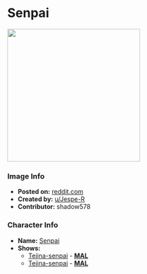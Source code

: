 # Senpai

<img src="https://raw.githubusercontent.com/shadow578/Project-Padoru/master/Padoru/U_Jespe-R/tejina-senpai-senpai-jesper.png" height="300">

### Image Info
* **Posted on:**     [reddit.com](https://www.reddit.com/r/Padoru/comments/erd238/daily_padoru_20_senpai_tejinasenpai/)
* **Created by:**    [u/Jespe-R](https://github.com/shadow578/Project-Padoru/blob/master/table-of-contents/creators/uJespeR.md)
* **Contributor:**   shadow578

### Character Info
* **Name:**   [Senpai](https://myanimelist.net/character/142261)
* **Shows:**
  * [Tejina-senpai](https://github.com/shadow578/Project-Padoru/blob/master/table-of-contents/shows/Tejinasenpai.md) - [__MAL__](https://myanimelist.net/anime/38610/Tejina-senpai)
  * [Tejina-senpai](https://github.com/shadow578/Project-Padoru/blob/master/table-of-contents/shows/Tejinasenpai.md) - [__MAL__](https://myanimelist.net/manga/97292/Tejina-senpai)


